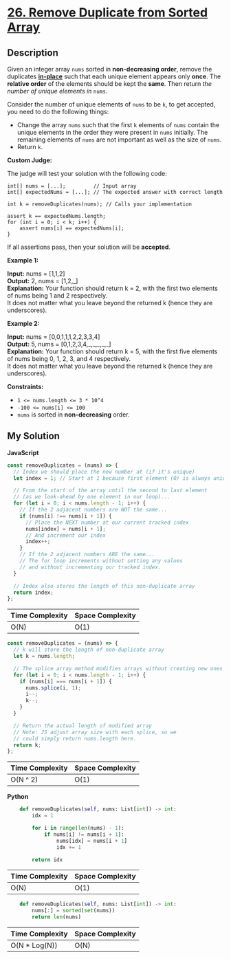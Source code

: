 # [26. Remove Duplicate from Sorted Array](https://leetcode.com/problems/remove-duplicate-from-sorted-array)

## Description

Given an integer array `nums` sorted in **non-decreasing order**, remove the duplicates [**in-place**](https://en.wikipedia.org/wiki/In-place_algorithm) such that each unique element appears only **once**. The **relative order** of the elements should be kept the **same**. Then return _the number of unique elements in_ `nums`.

Consider the number of unique elements of `nums` to be `k`, to get accepted, you need to do the following things:

- Change the array `nums` such that the first `k` elements of `nums` contain the unique elements in the order they were present in `nums` initially. The remaining elements of `nums` are not important as well as the size of `nums`.
- Return `k`.

**Custom Judge:**

The judge will test your solution with the following code:

```
int[] nums = [...];         // Input array
int[] expectedNums = [...]; // The expected answer with correct length

int k = removeDuplicates(nums); // Calls your implementation

assert k == expectedNums.length;
for (int i = 0; i < k; i++) {
    assert nums[i] == expectedNums[i];
}
```

If all assertions pass, then your solution will be **accepted**.

**Example 1:**

**Input:** nums = \[1,1,2\]  
**Output:** 2, nums = \[1,2,\_\]  
**Explanation:** Your function should return k = 2, with the first two elements of nums being 1 and 2 respectively.  
It does not matter what you leave beyond the returned k (hence they are underscores).

**Example 2:**

**Input:** nums = \[0,0,1,1,1,2,2,3,3,4\]  
**Output:** 5, nums = \[0,1,2,3,4,\_,\_,\_,\_,\_\]  
**Explanation:** Your function should return k = 5, with the first five elements of nums being 0, 1, 2, 3, and 4 respectively.  
It does not matter what you leave beyond the returned k (hence they are underscores).

**Constraints:**

- `1 <= nums.length <= 3 * 10^4`
- `-100 <= nums[i] <= 100`
- `nums` is sorted in **non-decreasing** order.

## My Solution

**JavaScript**

```js
const removeDuplicates = (nums) => {
  // Index we should place the new number at (if it's unique)
  let index = 1; // Start at 1 because first element (0) is always unique

  // From the start of the array until the second to last element
  // (as we look-ahead by one element in our loop)...
  for (let i = 0; i < nums.length - 1; i++) {
    // If the 2 adjacent numbers are NOT the same...
    if (nums[i] !== nums[i + 1]) {
      // Place the NEXT number at our current tracked index
      nums[index] = nums[i + 1];
      // And increment our index
      index++;
    }
    // If the 2 adjacent numbers ARE the same...
    // The for loop increments without setting any values
    // and without incrementing our tracked index.
  }

  // Index also stores the length of this non-duplicate array
  return index;
};
```

| Time Complexity | Space Complexity |
| --------------- | ---------------- |
| O(N)            | O(1)             |

```js
const removeDuplicates = (nums) => {
  // k will store the length of non-duplicate array
  let k = nums.length;

  // The splice array method modifies arrays without creating new ones
  for (let i = 0; i < nums.length - 1; i++) {
    if (nums[i] === nums[i + 1]) {
      nums.splice(i, 1);
      i--;
      k--;
    }
  }

  // Return the actual length of modified array
  // Note: JS adjust array size with each splice, so we
  // could simply return nums.length here.
  return k;
};
```

| Time Complexity | Space Complexity |
| --------------- | ---------------- |
| O(N ^ 2)        | O(1)             |

**Python**

```py
    def removeDuplicates(self, nums: List[int]) -> int:
        idx = 1

        for i in range(len(nums) - 1):
            if nums[i] != nums[i + 1]:
                nums[idx] = nums[i + 1]
                idx += 1

        return idx
```

| Time Complexity | Space Complexity |
| --------------- | ---------------- |
| O(N)            | O(1)             |

```py
	def removeDuplicates(self, nums: List[int]) -> int:
		nums[:] = sorted(set(nums))
		return len(nums)
```

| Time Complexity | Space Complexity |
| --------------- | ---------------- |
| O(N \* Log(N))  | O(N)             |
